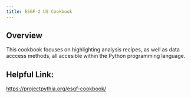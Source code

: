 ```yaml
---
title: ESGF-2 US Cookbook
---
```

## Overview
This cookbook focuses on highlighting analysis recipes, as well as data acccess methods, all accesible within the Python programming language.

## Helpful Link:
https://projectpythia.org/esgf-cookbook/